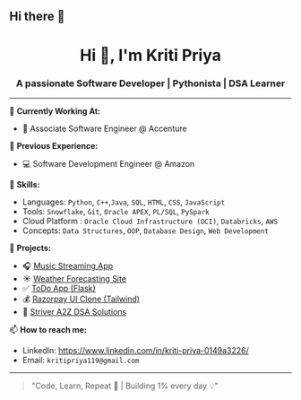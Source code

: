 ## Hi there 👋
<h1 align="center">Hi 👋, I'm Kriti Priya</h1>
<h3 align="center">A passionate Software Developer | Pythonista | DSA Learner</h3>

---

💼 **Currently Working At:**
- 🏢 Associate Software Engineer @ Accenture

🎯 **Previous Experience:**
- 💻 Software Development Engineer @ Amazon

🚀 **Skills:**
- Languages: `Python`, `C++`,`Java`, `SQL`, `HTML`, `CSS`, `JavaScript`
- Tools: `Snowflake`, `Git`, `Oracle APEX`, `PL/SQL`, `PySpark`
- Cloud Platform : `Oracle Cloud Infrastructure (OCI)`, `Databricks`, `AWS`
- Concepts: `Data Structures`, `OOP`, `Database Design`, `Web Development`

🧠 **Projects:**
- 🎧 [Music Streaming App](#)
- ☀️ [Weather Forecasting Site](#)
- ✅ [ToDo App (Flask)](#)
- 💰 [Razorpay UI Clone (Tailwind)](#)
- 🧾 [Striver A2Z DSA Solutions](https://github.com/your-username/Striver-A2Z-DSA-Sheet)


📫 **How to reach me:**
- LinkedIn: https://www.linkedin.com/in/kriti-priya-0149a3226/
- Email: `kritipriya119@gmail.com`

---

> "Code, Learn, Repeat 🔁 | Building 1% every day 💡"
